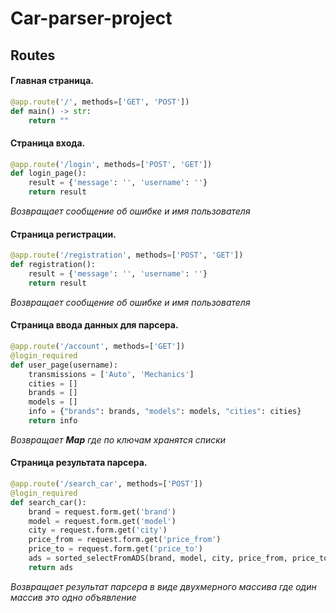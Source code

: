 # Car-parser-project

## Routes
#### Главная страница.
```python
@app.route('/', methods=['GET', 'POST'])
def main() -> str:
    return ""
```

#### Страница входа.
```python
@app.route('/login', methods=['POST', 'GET'])
def login_page():
    result = {'message': '', 'username': ''}
    return result
```
*Возвращает сообщение об ошибке и имя пользователя*

#### Страница регистрации.
```python
@app.route('/registration', methods=['POST', 'GET'])
def registration():
    result = {'message': '', 'username': ''}
    return result
```
*Возвращает сообщение об ошибке и имя пользователя*

#### Страница ввода данных для парсера.
```python
@app.route('/account', methods=['GET'])
@login_required
def user_page(username):
    transmissions = ['Auto', 'Mechanics']
    cities = []
    brands = []
    models = []
    info = {"brands": brands, "models": models, "cities": cities}
    return info
```
*Возвращает **Map** где по ключам хранятся списки*

#### Страница результата парсера.
```python
@app.route('/search_car', methods=['POST'])
@login_required
def search_car():
    brand = request.form.get('brand')
    model = request.form.get('model')
    city = request.form.get('city')
    price_from = request.form.get('price_from')
    price_to = request.form.get('price_to')
    ads = sorted_selectFromADS(brand, model, city, price_from, price_to)
    return ads
```
*Возвращает результат парсера в виде двухмерного массива где один массив это одно объявление*